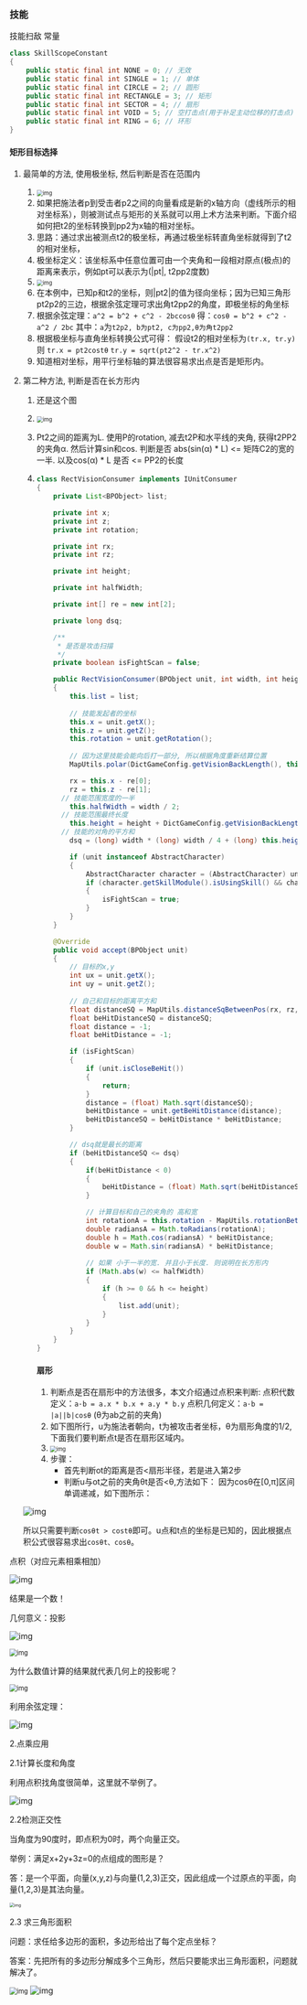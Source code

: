 ### 技能

技能扫敌 常量

```java
class SkillScopeConstant
{
    public static final int NONE = 0; // 无效
    public static final int SINGLE = 1; // 单体
    public static final int CIRCLE = 2; // 圆形
    public static final int RECTANGLE = 3; // 矩形
    public static final int SECTOR = 4; // 扇形
    public static final int VOID = 5; // 空打击点(用于补足主动位移的打击点)
    public static final int RING = 6; // 环形
}
```

#### 矩形目标选择

1. 最简单的方法, 使用极坐标, 然后判断是否在范围内

   1. <img src="relative-coordinate.png" alt="img" style="zoom:67%;" />
   2. 如果把施法者p到受击者p2之间的向量看成是新的x轴方向（虚线所示的相对坐标系），则被测试点与矩形的关系就可以用上术方法来判断。下面介绍如何把t2的坐标转换到pp2为x轴的相对坐标。
   3. 思路：通过求出被测点t2的极坐标，再通过极坐标转直角坐标就得到了t2的相对坐标，
   4. 极坐标定义：该坐标系中任意位置可由一个夹角和一段相对原点(极点)的距离来表示，例如pt可以表示为(|pt|, t2pp2度数)
   5. <img src="https://lifan.tech/images/aoe/polor-coordiate.png" alt="img" style="zoom: 67%;" />
   6. 在本例中，已知p和t2的坐标，则|pt2|的值为径向坐标；因为已知三角形pt2p2的三边，根据余弦定理可求出角t2pp2的角度，即极坐标的角坐标
   7. 根据余弦定理：`a^2 = b^2 + c^2 - 2bccosθ`
      得：`cosθ = b^2 + c^2 - a^2 / 2bc`
      其中：`a`为`t2p2, b为pt2, c为pp2,θ为角t2pp2`
   8. 根据极坐标与直角坐标转换公式可得：
      假设t2的相对坐标为`(tr.x, tr.y)`则 `tr.x = pt2costθ`  `tr.y = sqrt(pt2^2 - tr.x^2)`
   9. 知道相对坐标，用平行坐标轴的算法很容易求出点是否是矩形内。

2. 第二种方法, 判断是否在长方形内

   1.  还是这个图

   2. <img src="relative-coordinate.png" alt="img" style="zoom:67%;" />

   3.  Pt2之间的距离为L.   使用P的rotation, 减去t2P和水平线的夹角,  获得t2PP2的夹角α.  然后计算sin和cos.  判断是否  abs(sin(α) * L) <= 矩阵C2的宽的一半. 以及cos(α) * L 是否 <= PP2的长度

   4. ```java
      class RectVisionConsumer implements IUnitConsumer
      {
          private List<BPObject> list;
      
          private int x;
          private int z;
          private int rotation;
      
          private int rx;
          private int rz;
      
          private int height;
      
          private int halfWidth;
      
          private int[] re = new int[2];
      
          private long dsq;
      
          /**
           * 是否是攻击扫描
           */
          private boolean isFightScan = false;
      
          public RectVisionConsumer(BPObject unit, int width, int height, List<BPObject> list)
          {
              this.list = list;
      		
              // 技能发起者的坐标
              this.x = unit.getX();
              this.z = unit.getZ();
              this.rotation = unit.getRotation();
      		
              // 因为这里技能会能向后打一部分, 所以根据角度重新结算位置
              MapUtils.polar(DictGameConfig.getVisionBackLength(), this.rotation, re);
      
              rx = this.x - re[0];
              rz = this.z - re[1];
      		// 技能范围宽度的一半
              this.halfWidth = width / 2;
      		// 技能范围最终长度
              this.height = height + DictGameConfig.getVisionBackLength();
      		// 技能的对角的平方和
              dsq = (long) width * (long) width / 4 + (long) this.height * (long) this.height;
      
              if (unit instanceof AbstractCharacter)
              {
                  AbstractCharacter character = (AbstractCharacter) unit;
                  if (character.getSkillModule().isUsingSkill() && character.getFightModule().isFightStatus())
                  {
                      isFightScan = true;
                  }
              }
          }
      
          @Override
          public void accept(BPObject unit)
          {
              // 目标的x,y
              int ux = unit.getX();
              int uy = unit.getZ();
      		
              // 自己和目标的距离平方和
              float distanceSQ = MapUtils.distanceSqBetweenPos(rx, rz, ux, uy);
              float beHitDistanceSQ = distanceSQ;
              float distance = -1;
              float beHitDistance = -1;
      
              if (isFightScan)
              {
                  if (unit.isCloseBeHit())
                  {
                      return;
                  }
                  distance = (float) Math.sqrt(distanceSQ);
                  beHitDistance = unit.getBeHitDistance(distance);
                  beHitDistanceSQ = beHitDistance * beHitDistance;
              }
      
              // dsq就是最长的距离
              if (beHitDistanceSQ <= dsq)
              {
                  if(beHitDistance < 0)
                  {
                      beHitDistance = (float) Math.sqrt(beHitDistanceSQ);
                  }
      
                  // 计算目标和自己的夹角的 高和宽
                  int rotationA = this.rotation - MapUtils.rotationBetweenPos(rx, rz, ux, uy);
                  double radiansA = Math.toRadians(rotationA);
                  double h = Math.cos(radiansA) * beHitDistance;
                  double w = Math.sin(radiansA) * beHitDistance;
      			
                  // 如果 小于一半的宽. 并且小于长度. 则说明在长方形内
                  if (Math.abs(w) <= halfWidth)
                  {
                      if (h >= 0 && h <= height)
                      {
                          list.add(unit);
                      }
                  }
              }
          }
      }
      ```

      

      #### 扇形 

      1. 判断点是否在扇形中的方法很多，本文介绍通过点积来判断:
         点积代数定义：`a·b = a.x * b.x + a.y * b.y`
         点积几何定义：`a·b = |a||b|cosθ` (θ为ab之前的夹角)
      2. 如下图所行，u为施法者朝向，t为被攻击者坐标，θ为扇形角度的1/2, 下面我们要判断点t是否在扇形区域内。
      3. <img src="point-in-sector.png" alt="img" style="zoom: 67%;" />
      4. 步骤：
         - 首先判断ot的距离是否<扇形半径，若是进入第2步
         - 判断u与ot之前的夹角θt是否<θ,方法如下：
           因为cosθ在[0,π]区间单调递减，如下图所示：

   ![img](sin-cos-tan-graph.png)

   ​        所以只需要判断`cosθt > costθ`即可。u点和t点的坐标是已知的，因此根据点积公式很容易求出`cosθt、cosθ`。



点积（对应元素相乘相加）



![img](v2-e94626cbcd5be8c2cc724ab96bb44e9a_hd.jpg)

结果是一个数！

几何意义：投影



![img](v2-5bfb96d821f00a445f8d07870eabb7ae_hd.jpg)

<img src="v2-5c229894c75eb7811103b9e66a12eb4b_r.jpg" alt="img" style="zoom:80%;" />

为什么数值计算的结果就代表几何上的投影呢？

<img src="v2-1a8524a777b7f1f66f0cade481a0e2d4_r.jpg" alt="img" style="zoom:80%;" />

利用余弦定理：

![img](v2-81bcb1a2f74800a0778f4c7c8ce74b86_r.jpg)



2.点乘应用

2.1计算长度和角度

利用点积找角度很简单，这里就不举例了。

![img](v2-21f5cafb060a42726df5851e0f51b466_720w.jpg)

2.2检测正交性

当角度为90度时，即点积为0时，两个向量正交。

举例：满足x+2y+3z=0的点组成的图形是？

答：是一个平面，向量(x,y,z)与向量(1,2,3)正交，因此组成一个过原点的平面，向量(1,2,3)是其法向量。

<img src="v2-84c1667ea4ad435e0b895c875d7ae13b_r.jpg" alt="img" style="zoom:50%;" />

2.3 求三角形面积

问题：求任给多边形的面积，多边形给出了每个定点坐标？

答案：先把所有的多边形分解成多个三角形，然后只要能求出三角形面积，问题就解决了。

<img src="v2-e9777b2b6f018f0e1a47a66b7439d73e_720w.jpg" alt="img" style="zoom:80%;" />

<img src="v2-45036749c6705872e58528aa42545e18_720w.jpg" alt="img"  />





